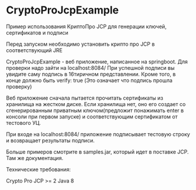 # CryptoProJcpExample
Пример использования КриптоПро JCP для генерации ключей, сертификатов и подписи

Перед запуском необходимо установить крипто про JCP в соответствующий JRE

CryptoProJcpExample - веб приложение, написанное на springboot.
Для проверки надо зайти на localhost:8084/
При успешной подписи вы увидите саму подпись в 16тиричном представлении.
Кроме того, в конце должно быть verify: true (Это означает что подпись прошла проверку)

Веб приложение сначала пытается прочитать сертификаты из хранилища на жестком диске. Если хранилища нет, оно его создает со сгенерированным приватным ключом(предложит понажимать enter в консоли при первом запуске) и соответствующим сертификатом от тестового УЦ.

При входе на localhost:8084/ приложение подписывает тестовую строку и возвращает результаты подписи.


Больше примеров смотрите в samples.jar, который идет в поставке JCP. Там же документация. 

Технические требования:

Crypto Pro JCP >= 2
Java 8


